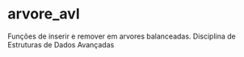 # arvore_avl
Funções de inserir e remover em arvores balanceadas. Disciplina de Estruturas de Dados Avançadas
